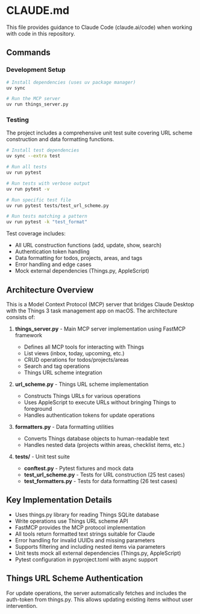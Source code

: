 # CLAUDE.md

This file provides guidance to Claude Code (claude.ai/code) when working with code in this repository.

## Commands

### Development Setup
```bash
# Install dependencies (uses uv package manager)
uv sync

# Run the MCP server
uv run things_server.py
```

### Testing

The project includes a comprehensive unit test suite covering URL scheme construction and data formatting functions.

```bash
# Install test dependencies
uv sync --extra test

# Run all tests
uv run pytest

# Run tests with verbose output
uv run pytest -v

# Run specific test file
uv run pytest tests/test_url_scheme.py

# Run tests matching a pattern
uv run pytest -k "test_format"
```

Test coverage includes:
- All URL construction functions (add, update, show, search)
- Authentication token handling
- Data formatting for todos, projects, areas, and tags
- Error handling and edge cases
- Mock external dependencies (Things.py, AppleScript)

## Architecture Overview

This is a Model Context Protocol (MCP) server that bridges Claude Desktop with the Things 3 task management app on macOS. The architecture consists of:

1. **things_server.py** - Main MCP server implementation using FastMCP framework
   - Defines all MCP tools for interacting with Things
   - List views (inbox, today, upcoming, etc.)
   - CRUD operations for todos/projects/areas
   - Search and tag operations
   - Things URL scheme integration

2. **url_scheme.py** - Things URL scheme implementation
   - Constructs Things URLs for various operations
   - Uses AppleScript to execute URLs without bringing Things to foreground
   - Handles authentication tokens for update operations

3. **formatters.py** - Data formatting utilities
   - Converts Things database objects to human-readable text
   - Handles nested data (projects within areas, checklist items, etc.)

4. **tests/** - Unit test suite
   - **conftest.py** - Pytest fixtures and mock data
   - **test_url_scheme.py** - Tests for URL construction (25 test cases)
   - **test_formatters.py** - Tests for data formatting (26 test cases)

## Key Implementation Details

- Uses things.py library for reading Things SQLite database
- Write operations use Things URL scheme API
- FastMCP provides the MCP protocol implementation
- All tools return formatted text strings suitable for Claude
- Error handling for invalid UUIDs and missing parameters
- Supports filtering and including nested items via parameters
- Unit tests mock all external dependencies (Things.py, AppleScript)
- Pytest configuration in pyproject.toml with async support

## Things URL Scheme Authentication

For update operations, the server automatically fetches and includes the auth-token from things.py. This allows updating existing items without user intervention.